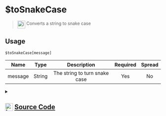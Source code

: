 # $toSnakeCase
> <img align="top" src="https://upload.wikimedia.org/wikipedia/commons/thumb/e/e4/Infobox_info_icon.svg/160px-Infobox_info_icon.svg.png?20150409153300" alt="image" width="25" height="auto"> Converts a string to snake case
## Usage
```
$toSnakeCase[message]
```
| Name | Type | Description | Required | Spread
| :---: | :---: | :---: | :---: | :---: |
message | String | The string to turn snake case | Yes | No
<details>
<summary>
    
## <img align="top" src="https://cdn4.iconfinder.com/data/icons/iconsimple-logotypes/512/github-512.png" alt="image" width="25" height="auto">  [Source Code](https://github.com/tryforge/ForgeScript-V2/blob/main/src/native/toSnakeCase.ts)
    
</summary>
    
```ts
import { ArgType, NativeFunction, Return } from "../structures"
import { camelCase, snakeCase } from "lodash"

export default new NativeFunction({
    name: "$toSnakeCase",
    version: "1.0.6",
    description: "Converts a string to snake case",
    brackets: true,
    unwrap: true,
    args: [
        {
            name: "message",
            description: "The string to turn snake case",
            rest: false,
            required: true,
            type: ArgType.String,
        },
    ],
    execute(ctx, [m]) {
        return Return.success(snakeCase(m))
    },
})

```
    
</details>